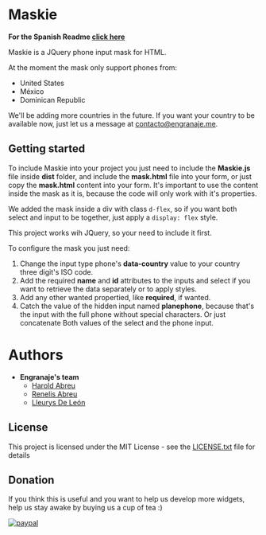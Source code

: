 # Maskie
**For the Spanish Readme [click here](Readme_es.md)**

Maskie is a JQuery phone input mask for HTML.

At the moment the mask only support phones from:
* United States
* México
* Dominican Republic

We'll be adding more countries in the future. If you want your country to be available now, just let us a message at contacto@engranaje.me.

## Getting started
To include Maskie into your project you just need to include the **Maskie.js** file inside **dist** folder, and include the **mask.html** file into your form, or just copy the **mask.html** content into your form.
It's important to use the content inside the mask as it is, because the code will only work with it's properties.

We added the mask inside a div with class `d-flex`, so if you want both select and input to be together, just apply a `display: flex` style.

This project works wih JQuery, so your need to include it first.

To configure the mask you just need:
1. Change the input type phone's **data-country** value to your country three digit's ISO code.
2. Add the required **name** and **id** attributes to the inputs and select if you want to retrieve the data separately or to apply styles.
3. Add any other wanted propertied, like **required**, if wanted.
4. Catch the value of the hidden input named **planephone**, because that's the input with the full phone without special characters. Or just concatenate Both values of the select and the phone input.

# Authors
* **Engranaje's team**
  * [Harold Abreu](https://github.com/Harverbo)
  * [Renelis Abreu](https://github.com/renelis)
  * [Lleurys De León](https://github.com/lleurys21)

## License
This project is licensed under the MIT License - see the [LICENSE.txt](LICENSE.txt) file for details

## Donation
If you think this is useful and you want to help us develop more widgets, help us stay awake by buying us a cup of tea :)

[![paypal](https://www.paypalobjects.com/en_US/i/btn/btn_donate_SM.gif)](https://www.paypal.com/cgi-bin/webscr?cmd=_s-xclick&hosted_button_id=QSWLDMN5EATE6)
